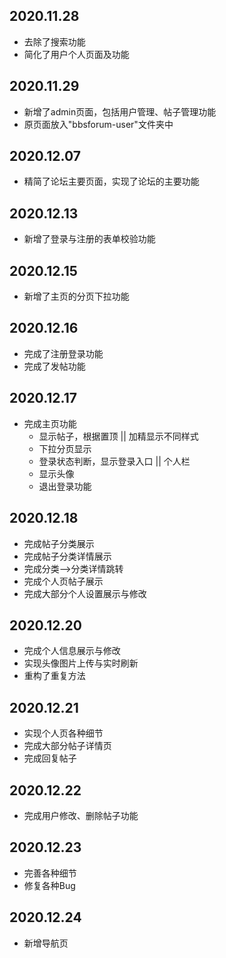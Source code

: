 ## 2020.11.28 

* 去除了搜索功能
* 简化了用户个人页面及功能

## 2020.11.29

* 新增了admin页面，包括用户管理、帖子管理功能
* 原页面放入"bbsforum-user"文件夹中

## 2020.12.07

* 精简了论坛主要页面，实现了论坛的主要功能

## 2020.12.13

* 新增了登录与注册的表单校验功能

## 2020.12.15

* 新增了主页的分页下拉功能

## 2020.12.16

* 完成了注册登录功能
* 完成了发帖功能

## 2020.12.17

* 完成主页功能
  * 显示帖子，根据置顶 || 加精显示不同样式
  * 下拉分页显示
  * 登录状态判断，显示登录入口 || 个人栏
  * 显示头像
  * 退出登录功能

## 2020.12.18

* 完成帖子分类展示
* 完成帖子分类详情展示
* 完成分类-->分类详情跳转
* 完成个人页帖子展示
* 完成大部分个人设置展示与修改

## 2020.12.20

* 完成个人信息展示与修改
* 实现头像图片上传与实时刷新
* 重构了重复方法

## 2020.12.21

* 实现个人页各种细节
* 完成大部分帖子详情页
* 完成回复帖子

## 2020.12.22

* 完成用户修改、删除帖子功能

## 2020.12.23

* 完善各种细节
* 修复各种Bug

## 2020.12.24

* 新增导航页
